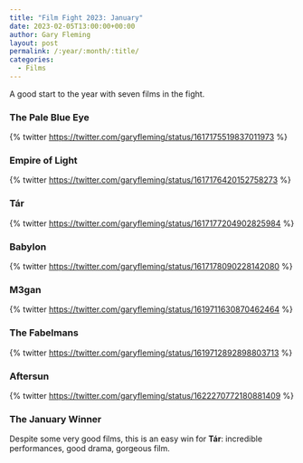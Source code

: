 ```yaml
---
title: "Film Fight 2023: January"
date: 2023-02-05T13:00:00+00:00
author: Gary Fleming
layout: post
permalink: /:year/:month/:title/
categories:
  - Films
---
```


A good start to the year with seven films in the fight.

### The Pale Blue Eye

{% twitter https://twitter.com/garyfleming/status/1617175519837011973 %}

### Empire of Light

{% twitter https://twitter.com/garyfleming/status/1617176420152758273 %}

### Tár

{% twitter https://twitter.com/garyfleming/status/1617177204902825984 %}

### Babylon

{% twitter https://twitter.com/garyfleming/status/1617178090228142080 %}


### M3gan

{% twitter https://twitter.com/garyfleming/status/1619711630870462464 %}

### The Fabelmans

{% twitter https://twitter.com/garyfleming/status/1619712892898803713 %}

### Aftersun

{% twitter https://twitter.com/garyfleming/status/1622270772180881409 %}


### The January Winner

Despite some very good films, this is an easy win for **Tár**: incredible performances, good drama, gorgeous film.
